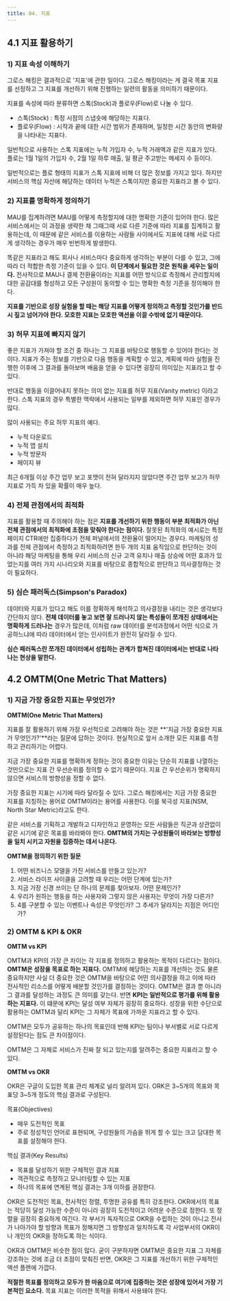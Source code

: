 ```yaml
---
title: 04. 지표
---
```


## 4.1 지표 활용하기

### 1) 지표 속성 이해하기

그로스 해킹은 결과적으로 '지표'에 관한 일이다. 그로스 해킹이라는 게 결국 목표 지표를 선정하고 그 지표를 개선하기 위해 진행하는 일련의 활동을 의미하기 때문이다.

지표를 속성에 따라 분류하면 스톡(Stock)과 플로우(Flow)로 나눌 수 있다.

- 스톡(Stock) : 특정 시점의 스냅숏에 해당하는 지표다.
- 플로우(Flow) : 시작과 끝에 대한 시간 범위가 존재하며, 일정한 시간 동안의 변화량을 나타내는 지표다.

일반적으로 사용하는 스톡 지표에는 누적 가입자 수, 누적 거래액과 같은 지표가 있다. 플로는 1월 1일의 가입자 수, 2월 1일 하루 매출, 일 평균 주고받는 메세지 수 등이다.

일반적으로는 플로 형태의 지표가 스톡 지표에 비해 더 많은 정보를 가지고 있다. 하지만 서비스의 핵심 자산에 해당하는 데이터 누적은 스톡이지만 중요한 지표라고 볼 수 있다.

### 2) 지표를 명확하게 정의하기

MAU를 집계하려면 MAU를 어떻게 측정할지에 대한 명확한 기준이 있어야 한다. 많은 서비스에서는 이 과정을 생략한 채 그때그때 서로 다른 기준에 따라 지표를 집계하고 활용하는데, 이 때문에 같은 서비스를 이용하는 사람들 사이에서도 지표에 대해 서로 다르게 생각하는 경우가 매우 빈번하게 발생한다.

똑같은 지표라고 해도 회사나 서비스마다 중요하게 생각하는 부분이 다를 수 있고, 그에 따라 더 적합한 측정 기준이 있을 수 있다. **이 단계에서 필요한 것은 원칙을 세우는 일이다.** 전사적으로 MAU나 결제 전환율이라는 지표를 어떤 방식으로 측정해서 관리할지에 대한 공감대를 형성하고 모든 구성원이 동의할 수 있는 명확한 측정 기준을 정의해야 한다.

**지표를 기반으로 성장 실험을 할 때는 해당 지표를 어떻게 정의하고 측정할 것인가를 반드시 짚고 넘어가야 한다. 모호한 지표는 모호한 액션을 이끌 수밖에 없기 때문이다.**

### 3) 허무 지표에 빠지지 않기

좋은 지표가 가져야 할 조건 중 하나는 그 지표를 바탕으로 행동할 수 있어야 한다는 것이다. 지표가 주는 정보를 기반으로 다음 행동을 계획할 수 있고, 계획에 따라 실험을 진행한 이후에 그 결과를 돌아보며 배움을 얻을 수 있다면 굉장히 의미있는 지표라고 할 수 있다.

반대로 행동을 이끌어내지 못하는 의미 없는 지표를 허무 지표(Vanity metric) 이라고 한다. 스톡 지표의 경우 특별한 맥락에서 사용되는 일부를 제외하면 허무 지표인 경우가 많다.

많이 사용되는 주요 허무 지표의 예다.
- 누적 다운로드
- 누적 앱 설치
- 누적 방문자
- 페이지 뷰

최근 6개월 이상 주간 업무 보고 포맷이 전혀 달라지지 않았다면 주간 업무 보고가 허무 지표로 가득 차 있을 확률이 매우 높다.

### 4) 전체 관점에서의 최적화

지표를 활용할 때 주의해야 하는 점은 **지표를 개선하기 위한 행동이 부분 최적화가 아닌 전체 관점에서의 최적화에 초점을 맞춰야 한다는 점이다.** 잘못된 최적화의 예시로는 특정 페이지 CTR에만 집중하다가 전체 퍼널에서의 전환율이 떨어지는 경우다. 마케팅의 성과를 전체 관점에서 측정하고 최적화하려면 한두 개의 지표 움직임으로 판단하는 것이 아니라 해당 마케팅을 통해 우리 서비스의 신규 고객 유치나 매출 상승에 어떤 효과가 있었는지를 여러 가지 시나리오와 지표를 바탕으로 종합적으로 판단하고 의사결정하는 것이 필요하다.

### 5) 심슨 패러독스(Simpson's Paradox)
데이터와 지표가 있다고 해도 이를 정확하게 해석하고 의사결정을 내리는 것은 생각보다 간단하지 않다. **전체 데이터를 놓고 보면 잘 드러나지 않는 특성들이 쪼개진 상태에서는 명확하게 드러나는** 경우가 많은데, 이처럼 raw 데이터를 분석과정에서 어떤 식으로 가공하느냐에 따라 데이터에서 얻는 인사이트가 완전히 달라질 수 있다.

**심슨 패러독스란 쪼개진 데이터에서 성립하는 관계가 합쳐진 데이터에서는 반대로 나타나는 현상을 말한다.**

## 4.2 OMTM(One Metric That Matters)

### 1) 지금 가장 중요한 지표는 무엇인가?

**OMTM(One Metric That Matters)**

지표를 잘 활용하기 위해 가장 우선적으로 고려해야 하는 것은 **'지금 가장 중요한 지표가 무엇인가?'**라는 질문에 답하는 것이다. 현실적으로 앞서 소개한 모든 지표를 측정하고 관리하기는 어렵다.

지금 가장 중요한 지표를 명확하게 정하는 것이 중요한 이유는 단순히 지표를 나열하는 것만으로는 지표 간 우선순위를 정의할 수 없기 때문이다. 지표 간 우선순위가 명확하지 않으면 서비스의 방향성을 정할 수 없다.

가장 중요한 지표는 시기에 따라 달라질 수 있다. 그로스 해킹에서는 지금 가장 중요한 지표를 지칭하는 용어로 OMTM이라는 용어를 사용한다. 이를 북극성 지표(NSM, North Star Metric)라고도 한다.

같은 서비스를 기획하고 개발하고 디자인하고 운영하는 모든 사람들은 직군과 상관없이 같은 시기에 같은 목표를 바라봐야 한다. **OMTM의 가치는 구성원들이 바라보는 방향성을 일치 시키고 자원을 집중하는 데서 나온다.**

**OMTM을 정의하기 위한 질문**

1. 어떤 비즈니스 모델을 가진 서비스를 만들고 있는가?
2. 서비스 라이프 사이클을 고려할 때 우리는 어떤 단계에 있는가?
3. 지금 가장 신경 쓰이는 단 하나의 문제를 찾아보자. 어떤 문제인가?
4. 우리가 원하는 행동을 하는 사용자와 그렇지 않은 사용자는 무엇이 가장 다른가?
5. 4를 구분할 수 있는 이벤트나 속성은 무엇인가? 그 추세가 달라지는 지점은 어디인가?

### 2) OMTM & KPI & OKR

**OMTM vs KPI**

OMTM과 KPI의 가장 큰 차이는 각 지표를 정의하고 활용하는 목적이 다르다는 점이다. **OMTM은 성장을 목표로 하는 지표다.** OMTM에 해당하는 지표를 개선하는 것도 물론 중요하지만 사실 더 중요한 것은 OMTM을 바탕으로 어떤 의사결정을 하고 이에 따라 전사적인 리소스를 어떻게 배분할 것인가를 결정하는 것이다. OMTM은 결과 뿐 아니라 그 결과를 달성하는 과정도 큰 의미를 갖는다. 반면 **KPI는 일반적으로 평가를 위해 활용하는 지표다.** 이 떄문에 KPI는 달성 여부 자체가 굉장히 중요하다. 성장을 위한 수단으로 활용하는 OMTM과 달리 KPI는 그 자체가 목표에 가까운 지표라고 할 수 있다.

OMTM은 모두가 공유하는 하나의 목표인데 반해 KPI는 팀이나 부서별로 서로 다르게 설정된다는 점도 큰 차이점이다. 

OMTM은 그 자체로 서비스가 진짜 잘 되고 있는지를 알려주는 중요한 지표라고 할 수 있다.

**OMTM vs OKR**

OKR은 구글이 도입한 목표 관리 체계로 널리 알려져 있다. ORK은 3~5개의 목표와 목표당 3~5개 정도의 핵심 결과로 구성된다.

목표(Objectives)
- 매우 도전적인 목표
- 주로 정성적인 언어로 표현되며, 구성원들의 가슴을 뛰게 할 수 있는 크고 담대한 목표를 설정해야 한다.

핵심 결과(Key Results)
- 목표를 달성하기 위한 구체적인 결과 지표
- 객관적으로 측정하고 모니터링할 수 있는 지표
- 하나의 목표에 연계된 핵심 결과는 3개 이하를 권장한다.

OKR은 도전적인 목표, 전사적인 정렬, 투명한 공유를 특히 강조한다. OKR에서의 목표는 적당히 달성 가능한 수준이 아니라 굉장히 도전적이고 어려운 수준으로 정한다. 또 정렬을 굉장히 중요하게 여긴다. 각 부서가 독자적으로 OKR을 수립하는 것이 아니고 전사가 나아가야 할 방향과 목표가 정해지면 그 방향성과 일치하도록 각 사업부서의 OKR이나 개인의 OKR을 정하도록 하는 식이다.

OKR과 OMTM은 비슷한 점이 많다.  굳이 구분하자면 OMTM은 중요한 지표 그 자체를 강조하는 것에 조금 더 초점이 맞춰진 반면, OKR은 그 지표를 개선하기 위한 구체적인 액션 플랜에 가깝다.

**적절한 목표를 정의하고 모두가 한 마음으로 여기에 집중하는 것은 성장에 있어서 가장 기본적인 요소다.** 목표 지표는 이러한 목적을 위해서 사용돼야 한다.